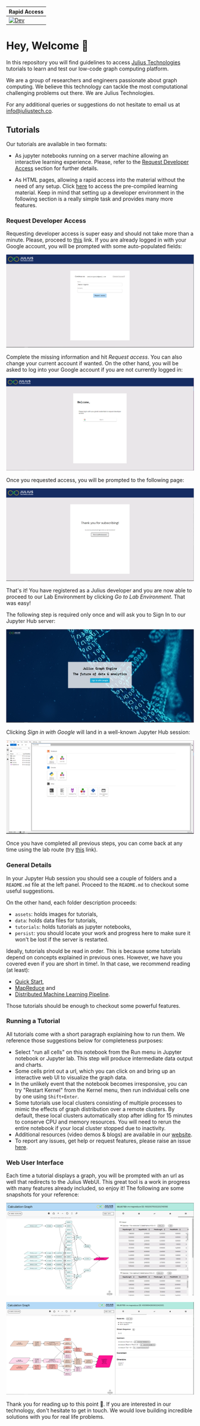 |                                          **Rapid Access**                                                 |
|:--------------------------------------------------------------------------------------------------------- |
| [![Dev](https://img.shields.io/badge/docs-dev-blue.svg)](https://JuliusTechCo.github.io/JuliusGraph/dev/) |

# Hey, Welcome 👋

In this repository you will find guidelines to access [Julius
Technologies](https://www.juliustech.co/) tutorials to learn and test our low-code graph
computing platform.

We are a group of researchers and engineers passionate about graph computing. We believe
this technology can tackle the most computational challenging problems out there. We are
Julius Technologies.

For any additional queries or suggestions do not hesitate to email us at info@juliustech.co.

## Tutorials

Our tutorials are available in two formats:

- As jupyter notebooks running on a server machine allowing an interactive learning
  experience. Please, refer to the [Request Developer
  Access](https://github.com/JuliusTechCo/JuliusGraph#request-developer-access) section for
  further details.

- As HTML pages, allowing a rapid access into the material without the need of any setup.
  Click [here](https://JuliusTechCo.github.io/JuliusGraph/dev/) to access the pre-compiled
  learning material. Keep in mind that setting up a developer environment in the following
  section is a really simple task and provides many more features.

### Request Developer Access

Requesting developer access is super easy and should not take more than a minute. Please,
proceed to [this](https://backendgraph.com/user/signup) link. If you are already logged in
with your Google account, you will be prompted with some auto-populated fields:

![Sign up with auto-populated fields.](assets/signup_1.png)

Complete the missing information and hit *Request access*. You can also change your current
account if wanted. On the other hand, you will be asked to log into your Google account if
you are not currently logged in:

![Sign up before logged in to Google.](assets/signup_2.png)

Once you requested access, you will be prompted to the following page:

![Welcome page with proceed to Lab.](assets/landingpage.png)

That's it! You have registered as a Julius developer and you are now able to proceed to our
Lab Environment by clicking *Go to Lab Environment*. That was easy!

The following step is required only once and will ask you to Sign In to our Jupyter Hub
server:

![Sign In to jupyter hub.](assets/jupyter_signin.png)

Clicking *Sign in with Google* will land in a well-known Jupyter Hub session:

![Jupyter Hub landing page.](assets/jupyter_landing.png)

Once you have completed all previous steps, you can come back at any time using the lab
route (try [this](https://backendgraph.com/lab) link).

### General Details

In your Jupyter Hub session you should see a couple of folders and a `README.md` file at the
left panel. Proceed to the `README.md` to checkout some useful suggestions.

On the other hand, each folder description proceeds:

* `assets`: holds images for tutorials,
* `data`:  holds data files for tutorials,
* `tutorials`: holds tutorials as jupyter notebooks,
* `persist`: you should locate your work and progress here to make sure it won't be lost if
  the server is restarted.

Ideally, tutorials should be read in order. This is because some tutorials depend on
concepts explained in previous ones. However, we have you covered even if you are short in
time!. In that case, we recommend reading (at least):
* [Quick Start](https://JuliusTechCo.github.io/JuliusGraph/dev/pages/t001_quickstart.html),
* [MapReduce](https://JuliusTechCo.github.io/JuliusGraph/dev/pages/t003_mapreduce.html) and
* [Distributed Machine Learning Pipeline](https://JuliusTechCo.github.io/JuliusGraph/dev/pages/t004_bagging.html).

Those tutorials should be enough to checkout some powerful features.

### Running a Tutorial

All tutorials come with a short paragraph explaining how to run them. We reference those
suggestions below for completeness purposes:

* Select "run all cells" on this notebook from the Run menu in Jupyter notebook or Jupyter
  lab. This step will produce intermediate data output and charts.
* Some cells print out a url, which you can click on and bring up an interactive web UI to
  visualize the graph data.
* In the unlikely event that the notebook becomes irresponsive, you can try "Restart
  Kernel" from the Kernel menu, then run individual cells one by one using `Shift+Enter`.
* Some tutorials use local clusters consisting of multiple processes to mimic the effects
  of graph distribution over a remote clusters. By default, these local clusters
  automatically stop after idling for 15 minutes to conserve CPU and memory resources. You
  will need to rerun the entire notebook if your local cluster stopped due to inactivity.
* Additional resources (video demos & blogs) are available in our
  [website](http://juliustech.co).
* To report any issues, get help or request features, please raise an issue
  [here](https://github.com/JuliusTechCo/JuliusGraph/issues).

### Web User Interface

Each time a tutorial displays a graph, you will be prompted with an url as well that
redirects to the Julius WebUI. This great tool is a work in progress with many features
already included, so enjoy it! The following are some snapshots for your reference:

![WebUI for a non distributed computation case.](assets/webui_1.png)

![WebUI for a distributed computation case.](assets/webui_2.png)

Thank you for reading up to this point 🙌. If you are interested in our technology, don't
hesitate to get in touch. We would love building incredible solutions with you for real life
problems.
